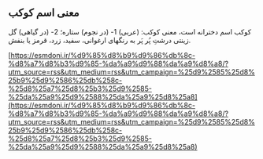 ## معنی اسم کوکب


کوکب اسم دخترانه است، معنی کوکب: (عربی) 1- (در نجوم) ستاره؛ 2- (در گیاهی) گل زینتی درشتِ پُر پَر به رنگهای ارغوانی، سفید، زرد، قرمز یا بنفش.

[https://esmdoni.ir/%d9%85%d8%b9%d9%86%db%8c-%d8%a7%d8%b3%d9%85-%da%a9%d9%88%da%a9%d8%a8/?utm_source=rss&utm_medium=rss&utm_campaign=%25d9%2585%25d8%25b9%25d9%2586%25db%258c-%25d8%25a7%25d8%25b3%25d9%2585-%25da%25a9%25d9%2588%25da%25a9%25d8%25a8](https://esmdoni.ir/%d9%85%d8%b9%d9%86%db%8c-%d8%a7%d8%b3%d9%85-%da%a9%d9%88%da%a9%d8%a8/?utm_source=rss&utm_medium=rss&utm_campaign=%25d9%2585%25d8%25b9%25d9%2586%25db%258c-%25d8%25a7%25d8%25b3%25d9%2585-%25da%25a9%25d9%2588%25da%25a9%25d8%25a8) 